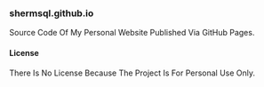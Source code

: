 ### shermsql.github.io

Source Code Of My Personal Website Published Via GitHub Pages.

#### License

There Is No License Because The Project Is For Personal Use Only.